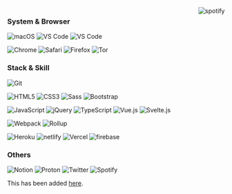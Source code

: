 <a href="https://github.com/kittinan/spotify-github-profile" target="blank">
  <img align="right"
    src="https://spotify-github-profile.vercel.app/api/view?uid=22tewzj3fbagkyozmhfeihg7i&cover_image=true"
    alt="spotify" />
</a>

### System & Browser

![macOS](https://img.shields.io/badge/macOS-Mojave-292e33?style=flat-square&logo=apple&logoColor=ffffff)
![VS Code](https://img.shields.io/badge/IDE-VSCode-292e33?style=flat-square&logo=Visual-studio-code&logoColor=fff)
![VS Code](https://img.shields.io/badge/Setup-Dotfiles-292e33?style=flat-square&logo=when-i-work&logoColor=fff)

![Chrome](https://img.shields.io/badge/BROWSER-Chrome-292e33?style=flat-square&logo=google-chrome&logoColor=fff)
![Safari](https://img.shields.io/badge/BROWSER-Safari-292e33?style=flat-square&logo=safari)
![Firefox](https://img.shields.io/badge/BROWSER-Firefox-292e33?style=flat-square&logo=firefox&logoColor=fff)
![Tor](https://img.shields.io/badge/BROWSER-Tor-292e33?style=flat-square&logo=Tor)

### Stack & Skill

![Git](https://img.shields.io/badge/_-Git-292e33?style=flat-square&logo=git&logoColor=fff)

![HTML5](https://img.shields.io/badge/_-HTML5-292e33?style=flat-square&logo=html5&logoColor=white)
![CSS3](https://img.shields.io/badge/_-CSS3-292e33?style=flat-square&logo=css3)
![Sass](https://img.shields.io/badge/_-Sass-292e33?style=flat-square&logo=sass&logoColor=white)
![Bootstrap](https://img.shields.io/badge/_-Bootstrap-292e33?style=flat-square&logo=bootstrap)

![JavaScript](https://img.shields.io/badge/_-JavaScript-292e33?style=flat-square&logo=javascript&logoColor=fff)
![jQuery](https://img.shields.io/badge/_-jQuery-292e33?style=flat-square&logo=jQuery&logoColor=fff)
![TypeScript](https://img.shields.io/badge/_-TypeScript-292e33?style=flat-square&logo=typescript&logoColor=fff)
![Vue.js](https://img.shields.io/badge/_-Vue.js-292e33?style=flat-square&logo=Vue.js&logoColor=fff)
![Svelte.js](https://img.shields.io/badge/_-Svelte-292e33?style=flat-square&logo=Svelte&logoColor=fff)

![Webpack](https://img.shields.io/badge/_-Webpack-292e33?style=flat-square&logo=webpack&logoColor=white)
![Rollup](https://img.shields.io/badge/_-Rollup-292e33?style=flat-square&logo=rollup.js&logoColor=white)

![Heroku](https://img.shields.io/badge/_-Heroku-292e33?style=flat-square&logo=heroku&logoColor=fff)
![netlify](https://img.shields.io/badge/_-netlify-292e33?style=flat-square&logo=netlify&logoColor=fff)
![Vercel](https://img.shields.io/badge/_-vercel-292e33?style=flat-square&logo=vercel&logoColor=fff)
![firebase](https://img.shields.io/badge/_-firebase-292e33?style=flat-square&logo=firebase&logoColor=fff)

### Others

![Notion](https://img.shields.io/badge/_-Notion-292e33?style=flat-square&logo=notion&logoColor=fff)
![Proton](https://img.shields.io/badge/_-Proton-292e33?style=flat-square&logo=protonmail&logoColor=fff)
![Twitter](https://img.shields.io/badge/_-Twitter-292e33?style=flat-square&logo=twitter&logoColor=fff)
![Spotify](https://img.shields.io/badge/_-Spotify-292e33?style=flat-square&logo=Spotify&logoColor=fff)

This has been added 
[here](https://github.com/abhisheknaiidu/awesome-github-profile-readme).
